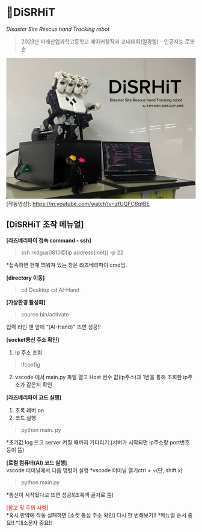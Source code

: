 # 🪬DiSRHiT
*Disaster Site Rescue hand Tracking robot*<br>
> 2023년 미래산업과학고등학교 메이커창작과 교내대회(일경험) - 인공지능 로봇 손

<img src="/md - 작품사진.jpeg" title="DiSRHiT"></img><br/>
[작동영상]: https://m.youtube.com/watch?v=zfUQFC6qfBE

## [DiSRHiT 조작 메뉴얼]

**[라즈베리파이 접속 command - ssh]**
> ssh rkdgus0810@[ip address(inet)] -p 22

*접속하면 현재 띄워져 있는 창은 라즈베리파이 cmd임.

**[directory 이동]**
> cd Desktop
> cd AI-Hand

**[가상환경 활성화]**
> source bin/activate

입력 라인 맨 앞에 “(AI-Hand)" 뜨면 성공!!

**[socket통신 주소 확인]**
1. ip 주소 조회
> ifconfig

2. vscode 에서 main.py 파일 열고 Host 변수 값(ip주소)과 1번을 통해 조회한 ip주소가 같은지 확인

**[라즈베리파이 코드 실행]**
1. 초록 레버 on
2. 코드 실행
> python main. py

*초기값 log 뜨고 server 켜질 때까지 기다리기
(서버가 시작되면 ip주소랑 port번호 등이 뜸)

**[로컬 컴퓨터(AI) 코드 실행]**
<br>vscode 터미널에서 다음 명령어 실행
*vscode 터미널 열기ctrl + ~(단, shift x)
> python main.py

*통신이 시작됬다고 뜨면 성공!(초록색 글자로 뜸)

<span style="color:red;">[참고 및 주의 사항]</span><br>
*혹시 만약에 작동 실패하면 [소켓 통심 주소 확인] 다시 한 번해보기!!
*메뉴얼 순서 중요!!
*대소문자 중요!!
